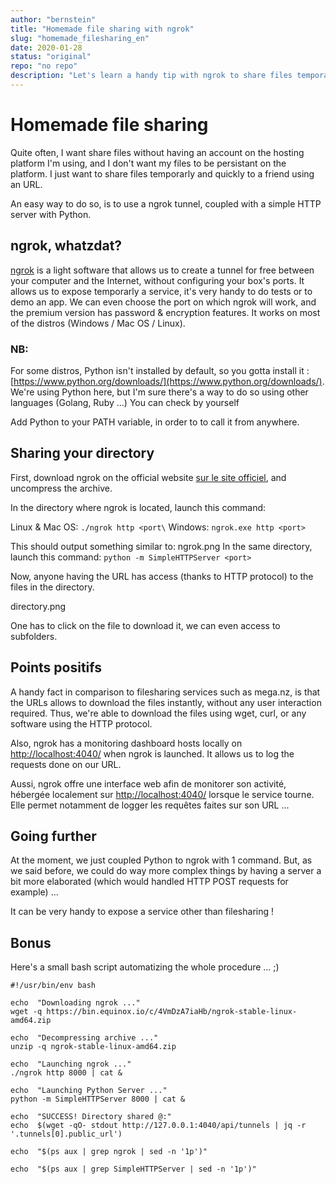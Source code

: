 ```yaml
---
author: "bernstein"
title: "Homemade file sharing with ngrok"
slug: "homemade_filesharing_en"
date: 2020-01-28
status: "original"
repo: "no repo"
description: "Let's learn a handy tip with ngrok to share files temporarily"
---
```


# Homemade file sharing

Quite often, I want share files without having an account on the hosting platform I'm using, and I don't want my files to be persistant on the platform. I just want to share files temporarly and quickly to a friend using an URL.

An easy way to do so, is to use a ngrok tunnel, coupled with a simple HTTP server with Python.  
## ngrok, whatzdat?

[ngrok](https://ngrok.com/product) is a light software that allows us to create a tunnel for free between your computer and the Internet, without configuring your box's ports.
It allows us to expose temporarly a service, it's very handy to do tests or to demo an app. We can even choose the port on which ngrok will work, and the premium version has password & encryption features. It works on most of the distros (Windows / Mac OS / Linux).

### NB: 

For some distros, Python isn't installed by default, so you gotta install it : [https://www.python.org/downloads/](https://www.python.org/downloads/).
We're using Python here, but I'm sure there's a way to do so using other languages (Golang, Ruby ...) You can check by yourself

Add Python to your PATH variable, in order to to call it from anywhere.
## Sharing your directory 

First, download ngrok on the official website [sur le site officiel](https://ngrok.com/download), and uncompress the archive.

In the directory where ngrok is located, launch this command:

Linux & Mac OS: `./ngrok http <port\`
Windows: `ngrok.exe http <port>`

This should output something similar to:
ngrok.png
In the same directory, launch this command:
`python -m SimpleHTTPServer <port>`

Now, anyone having the URL has access (thanks to HTTP protocol) to the files in the directory.

directory.png

One has to click on the file to download it, we can even access to subfolders.

## Points positifs

A handy fact in comparison to filesharing services such as mega.nz, is that the URLs allows to download the files instantly, without any user interaction required. Thus, we're able to download the files using wget, curl, or any software using the HTTP protocol.

Also, ngrok has a monitoring dashboard hosts locally on [http://localhost:4040/](http://localhost:4040/) when ngrok is launched. It allows us to log the requests done on our URL.

Aussi, ngrok offre une interface web afin de monitorer son activité, hébergée localement sur [http://localhost:4040/](http://localhost:4040/) lorsque le service tourne. Elle permet notamment de logger les requêtes faites sur son URL ... 

## Going further

At the moment, we just coupled Python to ngrok with 1 command. But, as we said before, we could do way more complex things by having a server a bit more elaborated (which would handled HTTP POST requests for example) ... 

It can be very handy to expose a service other than filesharing !

## Bonus

Here's a small bash script automatizing the whole procedure ... ;)


    #!/usr/bin/env bash
    
    echo  "Downloading ngrok ..."
    wget -q https://bin.equinox.io/c/4VmDzA7iaHb/ngrok-stable-linux-amd64.zip
        
    echo  "Decompressing archive ..."
    unzip -q ngrok-stable-linux-amd64.zip    
    
    echo  "Launching ngrok ..."
    ./ngrok http 8000 | cat &
    
    echo  "Launching Python Server ..."
    python -m SimpleHTTPServer 8000 | cat &
   
    echo  "SUCCESS! Directory shared @:"
    echo  $(wget -qO- stdout http://127.0.0.1:4040/api/tunnels | jq -r '.tunnels[0].public_url')
     
    echo  "$(ps aux | grep ngrok | sed -n '1p')"
    
    echo  "$(ps aux | grep SimpleHTTPServer | sed -n '1p')"




 











